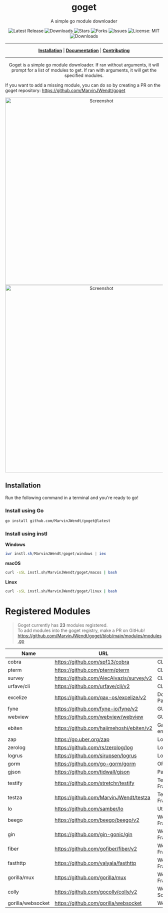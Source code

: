 <h1 align="center">goget</h1>
<p align="center">A simple go module downloader</p>

<p align="center">

<a style="text-decoration: none" href="https://github.com/MarvinJWendt/goget/releases">
<img src="https://img.shields.io/github/v/release/MarvinJWendt/goget?style=flat-square" alt="Latest Release">
</a>

<a style="text-decoration: none" href="https://github.com/MarvinJWendt/goget/releases">
<img src="https://img.shields.io/github/downloads/MarvinJWendt/goget/total.svg?style=flat-square" alt="Downloads">
</a>

<a style="text-decoration: none" href="https://github.com/MarvinJWendt/goget/stargazers">
<img src="https://img.shields.io/github/stars/MarvinJWendt/goget.svg?style=flat-square" alt="Stars">
</a>

<a style="text-decoration: none" href="https://github.com/MarvinJWendt/goget/fork">
<img src="https://img.shields.io/github/forks/MarvinJWendt/goget.svg?style=flat-square" alt="Forks">
</a>

<a style="text-decoration: none" href="https://github.com/MarvinJWendt/goget/issues">
<img src="https://img.shields.io/github/issues/MarvinJWendt/goget.svg?style=flat-square" alt="Issues">
</a>

<a style="text-decoration: none" href="https://opensource.org/licenses/MIT">
<img src="https://img.shields.io/badge/License-MIT-yellow.svg?style=flat-square" alt="License: MIT">
</a>

<br/>

<a style="text-decoration: none" href="https://github.com/MarvinJWendt/goget/releases">
<img src="https://img.shields.io/badge/platform-windows%20%7C%20macos%20%7C%20linux-informational?style=for-the-badge" alt="Downloads">
</a>

<br/>

</p>

----

<p align="center">
<strong><a href="https://MarvinJWendt.github.io/goget/#/installation">Installation</a></strong>
|
<strong><a href="https://MarvinJWendt.github.io/goget/#/docs">Documentation</a></strong>
|
<strong><a href="https://MarvinJWendt.github.io/goget/#/CONTRIBUTING">Contributing</a></strong>
</p>

----
<p align="center">
Goget is a simple go module downloader. If ran without arguments, it will prompt for a list of modules to get. If ran with arguments, it will get the specified modules.

If you want to add a missing module, you can do so by creating a PR on the goget repository: https://github.com/MarvinJWendt/goget
</p>

<p align="center">
    <img src="https://user-images.githubusercontent.com/31022056/158558899-8c6be62d-6410-4c9c-98e3-28f6f932cfc1.png" alt="Screenshot" width="600"/>
    <img src="https://user-images.githubusercontent.com/31022056/158559270-0e4ac976-e130-40f2-b45f-cba79d4468ee.png" alt="Screenshot" width="600"/>
</p>

## Installation

Run the following command in a terminal and you're ready to go!


### Install using Go

```bash
go install github.com/MarvinJWendt/goget@latest
```

### Install using instl

**Windows**
```powershell
iwr instl.sh/MarvinJWendt/goget/windows | iex
```

**macOS**
```bash
curl -sSL instl.sh/MarvinJWendt/goget/macos | bash
```

**Linux**
```bash
curl -sSL instl.sh/MarvinJWendt/goget/linux | bash
```

# Registered Modules

> Goget currently has **23** modules registered.  
> To add modules into the goget registry, make a PR on GitHub!  
> https://github.com/MarvinJWendt/goget/blob/main/modules/modules.go  

|Name|URL|Tags|
|---|---|---|
|cobra|https://github.com/spf13/cobra|CLI|
|pterm|https://github.com/pterm/pterm|CLI|
|survey|https://github.com/AlecAivazis/survey/v2|CLI|
|urfave/cli|https://github.com/urfave/cli/v2|CLI|
|excelize|https://github.com/qax-os/excelize/v2|Document Parser|
|fyne|https://github.com/fyne-io/fyne/v2|GUI|
|webview|https://github.com/webview/webview|GUI|
|ebiten|https://github.com/hajimehoshi/ebiten/v2|Game engine|
|zap|https://go.uber.org/zap|Logging|
|zerolog|https://github.com/rs/zerolog/log|Logging|
|logrus|https://github.com/sirupsen/logrus|Logging|
|gorm|https://github.com/go-gorm/gorm|ORM|
|gjson|https://github.com/tidwall/gjson|Parser|
|testify|https://github.com/stretchr/testify|Test Framework|
|testza|https://github.com/MarvinJWendt/testza|Test Framework|
|lo|https://github.com/samber/lo|Utils|
|beego|https://github.com/beego/beego/v2|Web Framework|
|gin|https://github.com/gin-gonic/gin|Web Framework|
|fiber|https://github.com/gofiber/fiber/v2|Web Framework|
|fasthttp|https://github.com/valyala/fasthttp|Web Framework|
|gorilla/mux|https://github.com/gorilla/mux|Web Framework|
|colly|https://github.com/gocolly/colly/v2|Web Scraper|
|gorilla/websocket|https://github.com/gorilla/websocket|Websocket|
